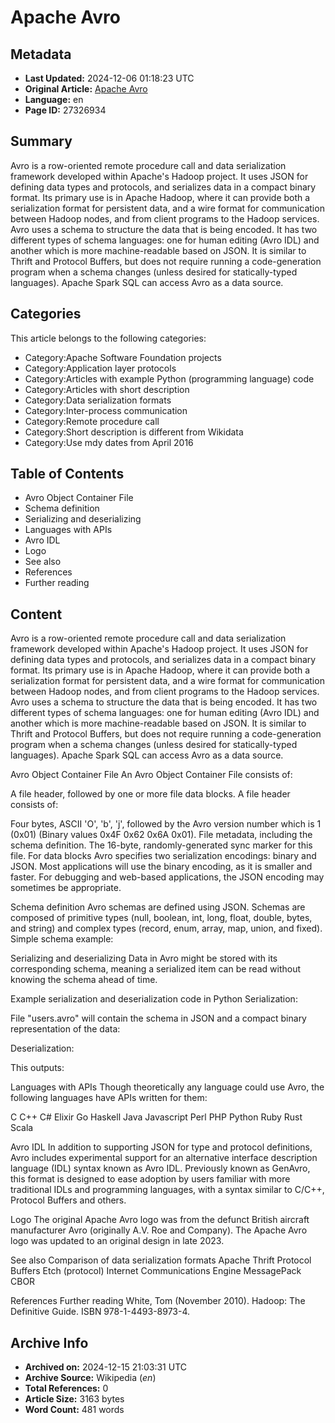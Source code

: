 # Apache Avro

## Metadata
- **Last Updated:** 2024-12-06 01:18:23 UTC
- **Original Article:** [Apache Avro](https://en.wikipedia.org/wiki/Apache_Avro)
- **Language:** en
- **Page ID:** 27326934

## Summary
Avro is a row-oriented remote procedure call and data serialization framework developed within Apache's Hadoop project. It uses JSON for defining data types and protocols, and serializes data in a compact binary format. Its primary use is in Apache Hadoop, where it can provide both a serialization format for persistent data, and a wire format for communication between Hadoop nodes, and from client programs to the Hadoop services.
Avro uses a schema to structure the data that is being encoded. It has two different types of schema languages: one for human editing (Avro IDL) and another which is more machine-readable based on JSON.
It is similar to Thrift and Protocol Buffers, but does not require running a code-generation program when a schema changes (unless desired for statically-typed languages).
Apache Spark SQL can access Avro as a data source.

## Categories
This article belongs to the following categories:

- Category:Apache Software Foundation projects
- Category:Application layer protocols
- Category:Articles with example Python (programming language) code
- Category:Articles with short description
- Category:Data serialization formats
- Category:Inter-process communication
- Category:Remote procedure call
- Category:Short description is different from Wikidata
- Category:Use mdy dates from April 2016

## Table of Contents

- Avro Object Container File
- Schema definition
- Serializing and deserializing
- Languages with APIs
- Avro IDL
- Logo
- See also
- References
- Further reading

## Content

Avro is a row-oriented remote procedure call and data serialization framework developed within Apache's Hadoop project. It uses JSON for defining data types and protocols, and serializes data in a compact binary format. Its primary use is in Apache Hadoop, where it can provide both a serialization format for persistent data, and a wire format for communication between Hadoop nodes, and from client programs to the Hadoop services.
Avro uses a schema to structure the data that is being encoded. It has two different types of schema languages: one for human editing (Avro IDL) and another which is more machine-readable based on JSON.
It is similar to Thrift and Protocol Buffers, but does not require running a code-generation program when a schema changes (unless desired for statically-typed languages).
Apache Spark SQL can access Avro as a data source.

Avro Object Container File
An Avro Object Container File consists of: 

A file header, followed by
one or more file data blocks.
A file header consists of:

Four bytes, ASCII 'O', 'b', 'j', followed by the Avro version number which is 1 (0x01) (Binary values 0x4F 0x62 0x6A 0x01).
File metadata, including the schema definition.
The 16-byte, randomly-generated sync marker for this file.
For data blocks Avro specifies two serialization encodings: binary and JSON. Most applications will use the binary encoding, as it is smaller and faster.  For debugging and web-based applications, the JSON encoding may sometimes be appropriate.

Schema definition
Avro schemas are defined using JSON.  Schemas are composed of primitive types (null, boolean, int, long, float, double, bytes, and string) and complex types (record, enum, array, map, union, and fixed).
Simple schema example:

Serializing and deserializing
Data in Avro might be stored with its corresponding schema, meaning a serialized item can be read without knowing the schema ahead of time.

Example serialization and deserialization code in Python
Serialization:

File "users.avro" will contain the schema in JSON and a compact binary representation of the data:

Deserialization:

This outputs:

Languages with APIs
Though theoretically any language could use Avro, the following languages have APIs written for them:

C
C++
C#
Elixir
Go
Haskell
Java
Javascript
Perl
PHP
Python
Ruby
Rust
Scala

Avro IDL
In addition to supporting JSON for type and protocol definitions, Avro includes experimental support for an alternative interface description language (IDL) syntax known as Avro IDL.  Previously known as GenAvro, this format is designed to ease adoption by users familiar with more traditional IDLs and programming languages, with a syntax similar to C/C++, Protocol Buffers and others.

Logo
The original Apache Avro logo was from the defunct British aircraft manufacturer Avro (originally A.V. Roe and Company).
The Apache Avro logo was updated to an original design in late 2023.

See also
Comparison of data serialization formats
Apache Thrift
Protocol Buffers
Etch (protocol)
Internet Communications Engine
MessagePack
CBOR

References
Further reading
White, Tom (November 2010). Hadoop: The Definitive Guide. ISBN 978-1-4493-8973-4.

## Archive Info
- **Archived on:** 2024-12-15 21:03:31 UTC
- **Archive Source:** Wikipedia (_en_)
- **Total References:** 0
- **Article Size:** 3163 bytes
- **Word Count:** 481 words
